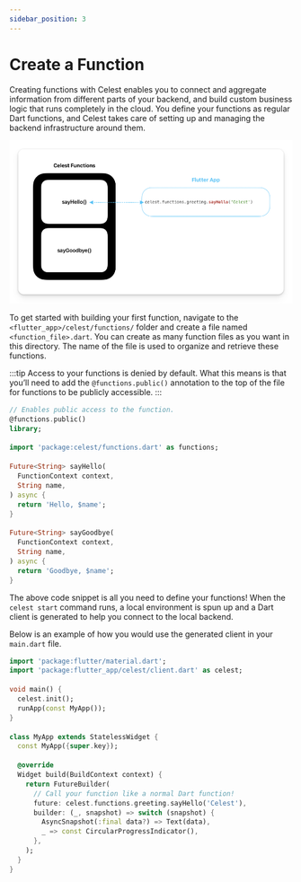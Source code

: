 ```yaml
---
sidebar_position: 3
---
```


# Create a Function

Creating functions with Celest enables you to connect and aggregate information from different parts of your backend, and build custom business logic that runs completely in the cloud. You define your functions as regular Dart functions, and Celest takes care of setting up and managing the backend infrastructure around them.


![Function Call Flow](img/function.png)

To get started with building your first function, navigate to the `<flutter_app>/celest/functions/` folder and create a file named `<function_file>.dart`. You can create as many function files as you want in this directory. The name of the file is used to organize and retrieve these functions.

:::tip
Access to your functions is denied by default. What this means is that you’ll need to add the `@functions.public()` annotation to the top of the file for functions to be publicly accessible.
:::

```dart
// Enables public access to the function.
@functions.public()
library;

import 'package:celest/functions.dart' as functions;

Future<String> sayHello(
  FunctionContext context,
  String name,
) async {
  return 'Hello, $name';
}

Future<String> sayGoodbye(
  FunctionContext context,
  String name,
) async {
  return 'Goodbye, $name';
}
```

The above code snippet is all you need to define your functions! When the `celest start` command runs, a local environment is spun up and a Dart client is generated to help you connect to the local backend.

Below is an example of how you would use the generated client in your `main.dart` file.

```dart
import 'package:flutter/material.dart';
import 'package:flutter_app/celest/client.dart' as celest;

void main() {
  celest.init();
  runApp(const MyApp());
}

class MyApp extends StatelessWidget {
  const MyApp({super.key});

  @override
  Widget build(BuildContext context) {
    return FutureBuilder(
      // Call your function like a normal Dart function!
      future: celest.functions.greeting.sayHello('Celest'),
      builder: (_, snapshot) => switch (snapshot) {
        AsyncSnapshot(:final data?) => Text(data),
        _ => const CircularProgressIndicator(),
      },
    );
  }
}
```